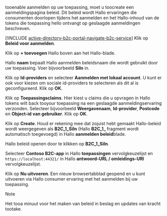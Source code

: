 tooenable aanmelden op uw toepassing, moet u toocreate een aanmeldingspagina beleid. Dit beleid wordt Hallo ervaringen die consumenten doorlopen tijdens het aanmelden en het Hallo-inhoud van de tokens die toepassing hello ontvangt op geslaagde aanmeldingen beschreven.

[!INCLUDE [active-directory-b2c-portal-navigate-b2c-service](active-directory-b2c-portal-navigate-b2c-service.md)] Klik op **Beleid voor aanmelden**.

Klik op **+ toevoegen** Hallo boven aan het Hallo-blade.

Hallo **naam** bepaalt Hallo aanmelden beleidsnaam die wordt gebruikt door uw toepassing. Voer bijvoorbeeld **Siln** in.

Klik op **Id-providers** en selecteer **Aanmelden met lokaal account**. U kunt er ook voor kiezen om sociale id-providers te selecteren als dit al is geconfigureerd. Klik op **OK**.

Klik op **Toepassingsclaims**. Hier kiest u claims die u opvragen in Hallo tokens wilt back tooyour toepassing na een geslaagde aanmeldingservaring verzonden. Selecteer bijvoorbeeld **Weergavenaam**, **Id-provider**, **Postcode** en **Object-id van gebruiker**. Klik op **OK**.

Klik op **Create**. Houd er rekening mee dat zojuist hebt gemaakt Hallo-beleid wordt weergegeven als **B2C_1_SiIn** (Hallo **B2C\_1\_**  fragment wordt automatisch toegevoegd) in Hallo **aanmelden beleid**blade.

Hallo beleid openen door te klikken op **B2C_1_SiIn**.

Selecteer **Contoso B2C-app** in Hallo **toepassingen** vervolgkeuzelijst en `https://localhost:44321/` in Hallo **antwoord-URL / omleidings-URI** vervolgkeuzelijst.

Klik op **Nu uitvoeren**. Een nieuw browsertabblad geopend en u kunt uitvoeren via Hallo consumer ervaring met het aanmelden bij uw toepassing.

> [!NOTE]
> Het tooa minuut voor het maken van beleid in beslag en updates van kracht tootake.
>